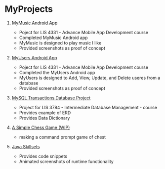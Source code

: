 # MyProjects
1. [MyMusic Android App](MyMusic/README.md "My MyMusic README.md file")
	- Poject for LIS 4331 - Advance Mobile App Development course
	- Completed MyMusic Android app
	- MyMusic is designed to play music I like
	- Provided screenshots as proof of concept
	
2. [MyUsers Android App](MyUsers/README.md "My MyUsers README.md file")
	- Poject for LIS 4331 - Advance Mobile App Development course
	- Completed the MyUsers Android app
	- MyUsers is designed to Add, View, Update, and Delete useres from a database
	- Provided screenshots as proof of concept

3. [MySQL Transactions Database Project](ERD/README.md "MySQL Project 1 README.md file")
	- Project for LIS 3784 - Intermediate Database Management - course
	- Provides example of ERD
	- Provides Data Dictionary

4. [A Simple Chess Game (WIP)]()
    - making a command prompt game of chest

5. [Java Skillsets](java/README.md "My Java Skillsets README.md file")
	- Provides code snippets
	- Animated screenshots of runtime functionality
